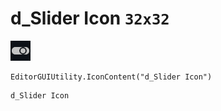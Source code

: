 # d_Slider Icon `32x32`
<img src="/img/d_Slider%20Icon.png" width=32 height=32>

``` CSharp
EditorGUIUtility.IconContent("d_Slider Icon")
```
```
d_Slider Icon
```

